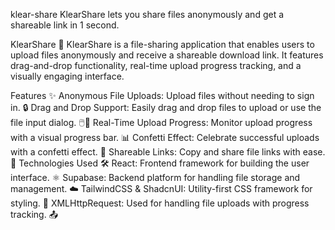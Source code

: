 klear-share
KlearShare lets you share files anonymously and get a shareable link in 1 second.

KlearShare 🎉
KlearShare is a file-sharing application that enables users to upload files anonymously and receive a shareable download link. It features drag-and-drop functionality, real-time upload progress tracking, and a visually engaging interface.

Features ✨
Anonymous File Uploads: Upload files without needing to sign in. 🔒
Drag and Drop Support: Easily drag and drop files to upload or use the file input dialog. 🖱️📁
Real-Time Upload Progress: Monitor upload progress with a visual progress bar. 📊
Confetti Effect: Celebrate successful uploads with a confetti effect. 🎊
Shareable Links: Copy and share file links with ease. 🔗
Technologies Used 🛠️
React: Frontend framework for building the user interface. ⚛️
Supabase: Backend platform for handling file storage and management. ☁️
TailwindCSS & ShadcnUI: Utility-first CSS framework for styling. 🌈
XMLHttpRequest: Used for handling file uploads with progress tracking. 📤
